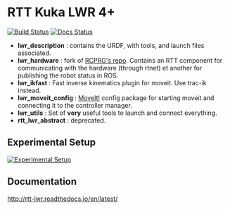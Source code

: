 RTT Kuka LWR 4+
===================

[![Build Status](https://travis-ci.org/kuka-isir/rtt_lwr.svg?branch=rtt_lwr-2.0)](https://travis-ci.org/kuka-isir/rtt_lwr) [![Docs Status](https://readthedocs.org/projects/rtt-lwr/badge/?version=latest)](http://rtt-lwr.readthedocs.io/en/latest/)


- **lwr_description** : contains the URDF, with tools, and launch files associated.
- **lwr_hardware** : fork of [RCPRG's repo](https://github.com/RCPRG-ros-pkg/lwr_hardware). Contains an RTT component for communicating with the hardware (through rtnet) et another for publishing the robot status in ROS.
- **lwr_ikfast** : Fast inverse kinematics plugin for moveit. Use trac-ik instead. 
- **lwr_moveit_config** : [MoveIt!](http://moveit.ros.org/) config package for starting moveit and connecting it to the controller manager.
- **lwr_utils** : Set of **very** useful tools to launch and connect everything. 
- **rtt_lwr_abstract** : deprecated.

## Experimental Setup

[![Experimental Setup](https://docs.google.com/drawings/d/1E0KbzYNJTc-1nIdF8U4vIk07o5m0t-UEVZyddy6xKDc/pub?w=1697&amp)](goo.gl/GzuaWL)

## Documentation 

http://rtt-lwr.readthedocs.io/en/latest/


